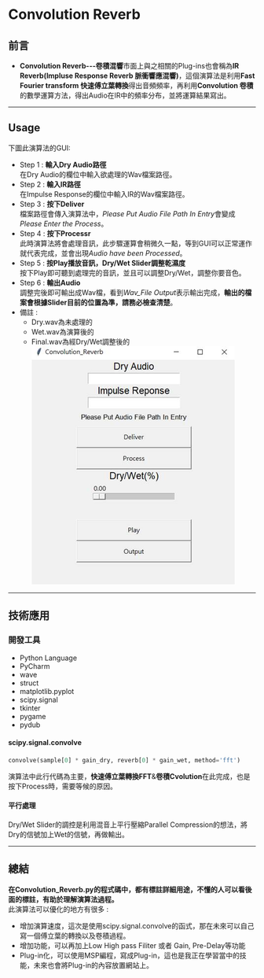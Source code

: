 # Convolution Reverb

## 前言  
* **Convolution Reverb---卷積混響**市面上與之相關的Plug-ins也會稱為**IR Reverb(Impluse Response Reverb 脈衝響應混響)**，這個演算法是利用**Fast Fourier transform 快速傅立葉轉換**得出音頻頻率，再利用**Convolution 卷積**的數學運算方法，得出Audio在IR中的頻率分布，並將運算結果寫出。
---
## Usage  
下圖此演算法的GUI: 
* Step 1 : **輸入Dry Audio路徑**  
在Dry Audio的欄位中輸入欲處理的Wav檔案路徑。  
* Step 2 : **輸入IR路徑**  
在Impulse Response的欄位中輸入IR的Wav檔案路徑。
* Step 3 : **按下Deliver**  
檔案路徑會傳入演算法中，*Please Put Audio File Path In Entry*會變成*Please Enter the Process*。
* Step 4 : **按下Processr**  
此時演算法將會處理音訊，此步驟運算會稍微久一點，等到GUI可以正常運作就代表完成，並會出現*Audio have been Processed*。
* Step 5 : **按Play播放音訊，Dry/Wet Slider調整乾濕度**  
按下Play即可聽到處理完的音訊，並且可以調整Dry/Wet，調整你要音色。
* Step 6 : **輸出Audio**  
調整完後即可輸出成Wav檔，看到*Wav_File Output*表示輸出完成，**輸出的檔案會根據Slider目前的位置為準，請務必檢查清楚**。  
* 備註 :  
    * Dry.wav為未處理的
    * Wet.wav為演算後的
    * Final.wav為經Dry/Wet調整後的  
![image](https://github.com/LILRAY0826/Convolution_Reverb/blob/main/Pic/GUI.jpg?raw=true)  

---  
## 技術應用
### 開發工具
* Python Language
*	PyCharm
*	wave
*	struct
*	matplotlib.pyplot
*	scipy.signal
*	tkinter
*	pygame
*	pydub
#### scipy.signal.convolve  
```python
convolve(sample[0] * gain_dry, reverb[0] * gain_wet, method='fft')  
```  
演算法中此行代碼為主要，**快速傅立葉轉換FFT**&**卷積Cvolution**在此完成，也是按下Process時，需要等候的原因。  
#### 平行處理
Dry/Wet Slider的調控是利用混音上平行壓縮Parallel Compression的想法，將Dry的信號加上Wet的信號，再做輸出。

---
## 總結  
**在Convolution_Reverb.py的程式碼中，都有標註詳細用途，不懂的人可以看後面的標註，有助於理解演算法過程。**  
此演算法可以優化的地方有很多 :
* 增加演算速度，這次是使用scipy.signal.convolve的函式，那在未來可以自己寫一個傅立葉的轉換以及卷積過程。
* 增加功能，可以再加上Low High pass Filiter 或者 Gain, Pre-Delay等功能
* Plug-in化，可以使用MSP編程，寫成Plug-in，這也是我正在學習當中的技能，未來也會將Plug-in的內容放置網站上。

